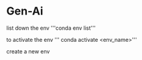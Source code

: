 # Gen-Ai
list down the env
'''conda env list'''

to activate the env
''' conda activate <env_name>'''

create a new env